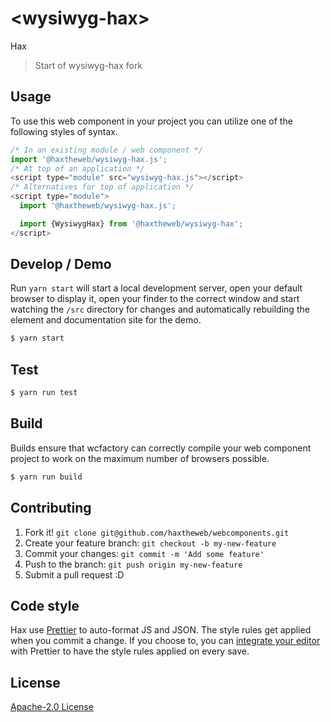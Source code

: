 # &lt;wysiwyg-hax&gt;

Hax
> Start of wysiwyg-hax fork

## Usage
To use this web component in your project you can utilize one of the following styles of syntax.

```js
/* In an existing module / web component */
import '@haxtheweb/wysiwyg-hax.js';
/* At top of an application */
<script type="module" src="wysiwyg-hax.js"></script>
/* Alternatives for top of application */
<script type="module">
  import '@haxtheweb/wysiwyg-hax.js';

  import {WysiwygHax} from '@haxtheweb/wysiwyg-hax';
</script>
```

## Develop / Demo
Run `yarn start` will start a local development server, open your default browser to display it, open your finder to the correct window and start watching the `/src` directory for changes and automatically rebuilding the element and documentation site for the demo.
```bash
$ yarn start
```

## Test

```bash
$ yarn run test
```

## Build
Builds ensure that wcfactory can correctly compile your web component project to
work on the maximum number of browsers possible.
```bash
$ yarn run build
```

## Contributing

1. Fork it! `git clone git@github.com/haxtheweb/webcomponents.git`
2. Create your feature branch: `git checkout -b my-new-feature`
3. Commit your changes: `git commit -m 'Add some feature'`
4. Push to the branch: `git push origin my-new-feature`
5. Submit a pull request :D

## Code style

Hax  use [Prettier][prettier] to auto-format JS and JSON.  The style rules get applied when you commit a change.  If you choose to, you can [integrate your editor][prettier-ed] with Prettier to have the style rules applied on every save.

[prettier]: https://github.com/prettier/prettier/
[prettier-ed]: https://github.com/prettier/prettier/#editor-integration
[polyserve]: https://github.com/Polymer/polyserve
[web-component-tester]: https://github.com/Polymer/web-component-tester

## License
[Apache-2.0 License](http://opensource.org/licenses/Apache-2.0)